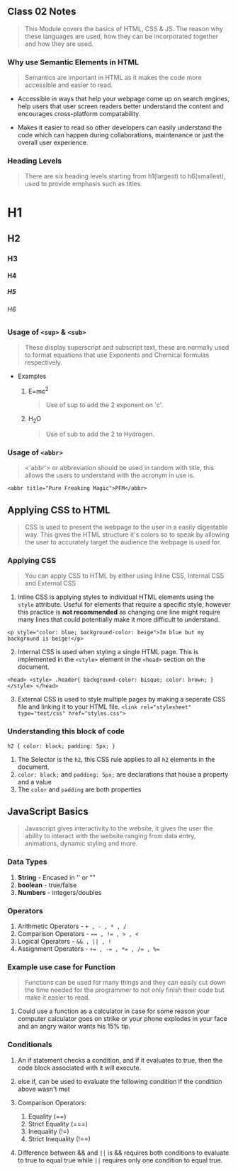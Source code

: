 ## Class 02 Notes

>This Module covers the basics of HTML, CSS & JS.  The reason why these languages are used, how they can be incorporated together and how they are used.

### Why use Semantic Elements in HTML

>Semantics are important in HTML as it makes the code more accessible and easier to read.  

- Accessible in ways that help your webpage come up on search engines, help users that user screen readers better understand the content and encourages cross-platform compatability.

- Makes it easier to read so other developers can easily understand the code which can happen during collaborations, maintenance or just the overall user experience.

### Heading Levels

>There are six heading levels starting from h1(largest) to h6(smallest), used to provide emphasis such as titles.

<h1>H1</h1>
<h2>H2</h2>
<h3>H3</h3>
<h4>H4</h4>
<h5>H5</h5>
<h6>H6</h6>

### Usage of `<sup>` & `<sub>`

>These display superscript and subscript text, these are normally used to format equations that use Exponents and Chemical formulas respectively.

- Examples

    1. E=mc<sup>2</sup>
        >Use of sup to add the 2 exponent on 'c'.

    2. H<sub>2</sub>O
        >Use of sub to add the 2 to Hydrogen.

### Usage of `<abbr>`

><'abbr'> or abbreviation should be used in tandom with title, this allows the users to understand with the acronym in use is.

`<abbr title="Pure Freaking Magic">PFM</abbr>`

## Applying CSS to HTML

>CSS is used to present the webpage to the user in a easily digestable way.  This gives the HTML structure it's colors so to speak by allowing the user to accurately target the audience the webpage is used for.

### Applying CSS

>You can apply CSS to HTML by either using Inline CSS, Internal CSS and External CSS

1. Inline CSS is applying styles to individual HTML elements using the `style` attribute. Useful for elements that require a specific style, however this practice is **not recommended** as changing one line might require many lines that could potentially make it more difficult to understand.

`<p style="color: blue; background-color: beige">Im blue but my background is beige!</p>`


2. Internal CSS is used when styling a single HTML page.  This is implemented in the `<style>` element in the `<head>` section on the document.

`<head>
    <style>
        .header{
            background-color: bisque;
            color: brown;
        }
    </style> </head>`

3. External CSS is used to style multiple pages by making a seperate CSS file and linking it to your HTML file.
`<link rel="stylesheet" type="text/css" href="styles.css">`

### Understanding this block of code

   ``h2 {
     color: black;
     padding: 5px;
   }``

1. The Selector is the `h2`, this CSS rule applies to all `h2` elements in the document.
2. `color: black;` and `padding: 5px;` are declarations that house a property and a value
3. The `color` and `padding` are both properties

## JavaScript Basics

>Javascript gives interactivity to the website, it gives the user the ability to interact with the website ranging from data entry, animations, dynamic styling and more.

### Data Types

1. **String** - Encased in '' or ""
2. **boolean** - true/false
3. **Numbers** - integers/doubles

### Operators

1. Arithmetic Operators - `+ , - , * , /`
1. Comparison Operators - `== , != , > , <`
1. Logical Operators - `&& , || , !`
1. Assignment Operators - `+= , -= , *= , /= , %=`

### Example use case for Function

>Functions can be used for many things and they can easily cut down the time needed for the programmer to not only finish their code but make it easier to read.

1. Could use a function as a calculator in case for some reason your computer calculator goes on strike or your phone explodes in your face and an angry waitor wants his 15% tip.

### Conditionals

1. An if statement checks a condition, and if it evaluates to true, then the code block associated with it will execute.
2. else if, can be used to evaluate the following condition if the condition above wasn't met
3. Comparison Operators:
    1. Equality (==)
    2. Strict Equality (===)
    3. Inequality (!=)
    4. Strict Inequality (!==)

4. Difference between && and `||` is && requires both conditions to evaluate to true to equal true while `||` requires only one condition to equal true.